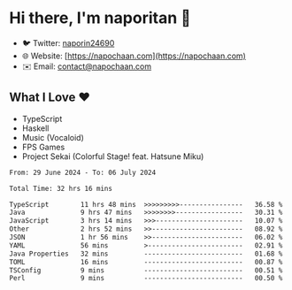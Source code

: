 # Hi there, I'm naporitan 👋

- 🐦 Twitter: [naporin24690](https://twitter.com/naporin24690)
- 🌐 Website: [https://napochaan.com](https://napochaan.com)
- ✉️ Email: [contact@napochaan.com](mailto:contact@napochaan.com)

## What I Love ❤️
- TypeScript
- Haskell
- Music (Vocaloid)
- FPS Games
- Project Sekai (Colorful Stage! feat. Hatsune Miku)

<!--START_SECTION:waka-->

```txt
From: 29 June 2024 - To: 06 July 2024

Total Time: 32 hrs 16 mins

TypeScript        11 hrs 48 mins  >>>>>>>>>----------------   36.58 %
Java              9 hrs 47 mins   >>>>>>>>-----------------   30.31 %
JavaScript        3 hrs 14 mins   >>>----------------------   10.07 %
Other             2 hrs 52 mins   >>-----------------------   08.92 %
JSON              1 hr 56 mins    >>-----------------------   06.02 %
YAML              56 mins         >------------------------   02.91 %
Java Properties   32 mins         -------------------------   01.68 %
TOML              16 mins         -------------------------   00.87 %
TSConfig          9 mins          -------------------------   00.51 %
Perl              9 mins          -------------------------   00.50 %
```

<!--END_SECTION:waka-->

